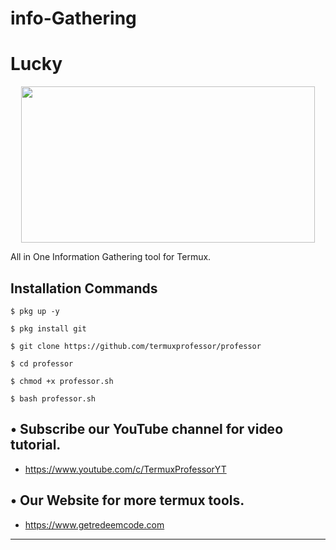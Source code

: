 # info-Gathering
# Lucky
<p align="center">
  <img src="https://1.bp.blogspot.com/-VOF740e1pzs/YJJZV54I6rI/AAAAAAAAUDE/j_GlPxBeoBECXPSdO3UAYSLcaaGoLc-CACLcBGAsYHQ/s16000/Screenshot_20210505_135832.jpg" width="470" height="250">
</p>
All in One Information Gathering tool for Termux.

## Installation Commands

`$ pkg up -y`

`$ pkg install git`

`$ git clone https://github.com/termuxprofessor/professor`

`$ cd professor`

`$ chmod +x professor.sh`

`$ bash professor.sh`

## • Subscribe our YouTube channel for video tutorial.
* https://www.youtube.com/c/TermuxProfessorYT

## • Our Website for more termux tools.
* https://www.getredeemcode.com
---

